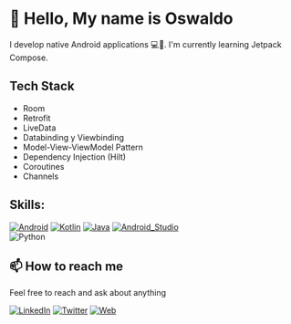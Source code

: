 # 👋 Hello, My name is Oswaldo

I develop native Android applications 💻📱. I'm currently learning Jetpack Compose.

## Tech Stack
- Room
- Retrofit
- LiveData
- Databinding y Viewbinding
- Model-View-ViewModel Pattern
- Dependency Injection (Hilt)
- Coroutines
- Channels

## Skills:

[![Android](https://img.shields.io/badge/Android-3DDC84?style=for-the-badge&logo=android&logoColor=white)](https://github.com/BigOsvaap)
[![Kotlin](https://img.shields.io/badge/Kotlin-0095D5?style=for-the-badge&logo=kotlin&logoColor=white)](https://github.com/BigOsvaap)
[![Java](https://img.shields.io/badge/Java-0095D5?style=for-the-badge&logo=java&logoColor=white)](https://github.com/BigOsvaap)
[![Android_Studio](https://img.shields.io/badge/Android_Studio-3DDC84?style=for-the-badge&logo=android-studio&logoColor=white)](https://github.com/BigOsvaap)
</br>
![Python](https://img.shields.io/badge/Python-3DDC84?style=for-the-badge&logo=python&logoColor=white)

## 📫 How to reach me

Feel free to reach and ask about anything

[![LinkedIn](https://img.shields.io/badge/LinkedIn-0077B5?style=for-the-badge&logo=linkedin&logoColor=white)](https://www.linkedin.com/in/osvaap/)
[![Twitter](https://img.shields.io/badge/Twitter-1DA1F2?style=for-the-badge&logo=twitter&logoColor=white)](https://twitter.com/bigosvaap)
[![Web](https://img.shields.io/badge/My_Website-14a1f0?style=for-the-badge&logo=dev.to&logoColor=white)](https://bigosvaap.github.io/)

<!--
**BigOsvaap/BigOsvaap** is a ✨ _special_ ✨ repository because its `README.md` (this file) appears on your GitHub profile.

Here are some ideas to get you started:

- 🔭 I’m currently working on ...
- 🌱 I’m currently learning ...
- 👯 I’m looking to collaborate on ...
- 🤔 I’m looking for help with ...
- 💬 Ask me about ...
- 📫 How to reach me: ...
- 😄 Pronouns: ...
- ⚡ Fun fact: ...
-->
